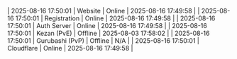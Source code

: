 | 2025-08-16 17:50:01 | Website | Online | 2025-08-16 17:49:58 |
| 2025-08-16 17:50:01 | Registration | Online | 2025-08-16 17:49:58 |
| 2025-08-16 17:50:01 | Auth Server | Online | 2025-08-16 17:49:58 |
| 2025-08-16 17:50:01 | Kezan (PvE) | Offline | 2025-08-03 17:58:02 |
| 2025-08-16 17:50:01 | Gurubashi (PvP) | Offline | N/A |
| 2025-08-16 17:50:01 | Cloudflare | Online | 2025-08-16 17:49:58 |

